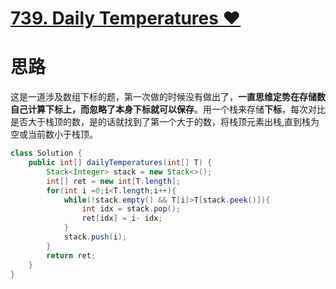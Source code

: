 # [739. Daily Temperatures ♥](https://leetcode.com/problems/daily-temperatures/description/)

# 思路

这是一道涉及数组下标的题，第一次做的时候没有做出了，**一直思维定势在存储数自己计算下标上，而忽略了本身下标就可以保存**。用一个栈来存储**下标**，每次对比是否大于栈顶的数，是的话就找到了第一个大于的数，将栈顶元素出栈,直到栈为空或当前数小于栈顶。

```java
class Solution {
    public int[] dailyTemperatures(int[] T) {
        Stack<Integer> stack = new Stack<>();
        int[] ret = new int[T.length];
        for(int i =0;i<T.length;i++){
            while(!stack.empty() && T[i]>T[stack.peek()]){
                int idx = stack.pop();
                ret[idx] = i- idx;
            }
            stack.push(i);
        }
        return ret;
    }
}
```

